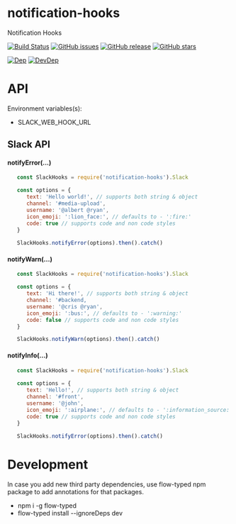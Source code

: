# notification-hooks
Notification Hooks

[![Build Status](https://travis-ci.org/renderforest/notification-hooks.svg?branch=master)](https://travis-ci.org/renderforest/notification-hooks)
[![GitHub issues](https://img.shields.io/github/issues/renderforest/notification-hooks.svg)](https://github.com/renderforest/notification-hooks/issues)
[![GitHub release](https://img.shields.io/github/release/renderforest/notification-hooks.svg)](https://github.com/renderforest/notification-hooks/releases)
[![GitHub stars](https://img.shields.io/github/stars/renderforest/notification-hooks.svg)](https://github.com/renderforest/notification-hooks/stargazers)

[![Dep](https://img.shields.io/david/renderforest/notification-hooks.svg)](https://david-dm.org/renderforest/notification-hooks)
[![DevDep](https://img.shields.io/david/dev/renderforest/notification-hooks.svg)](https://david-dm.org/renderforest/notification-hooks?type=dev)


# API

Environment variables(s):

* SLACK_WEB_HOOK_URL


## Slack API

#### notifyError(...)
  ``` javascript
     const SlackHooks = require('notification-hooks').Slack
  
     const options = {
        text: 'Hello world!', // supports both string & object
        channel: '#media-upload',
        username: '@albert @ryan',
        icon_emoji: ':lion_face:', // defaults to - ':fire:'
        code: true // supports code and non code styles   
     }  
     
     SlackHooks.notifyError(options).then().catch()
  ```

#### notifyWarn(...)
  ``` javascript
     const SlackHooks = require('notification-hooks').Slack
  
     const options = {
        text: 'Hi there!', // supports both string & object
        channel: '#backend,
        username: '@cris @ryan',
        icon_emoji: ':bus:', // defaults to - ':warning:'
        code: false // supports code and non code styles   
     }  
  
     SlackHooks.notifyWarn(options).then().catch()
  ```
  
#### notifyInfo(...)
  ``` javascript
     const SlackHooks = require('notification-hooks').Slack
     
     const options = {
        text: 'Hello!', // supports both string & object
        channel: '#front',
        username: '@john',
        icon_emoji: ':airplane:', // defaults to - ':information_source:'
        code: true // supports code and non code styles   
     }
     
     SlackHooks.notifyError(options).then().catch()
  ```
  
# Development
In case you add new third party dependencies, use flow-typed npm package to add annotations for that packages.
 * npm i -g flow-typed
 * flow-typed install --ignoreDeps dev
 
